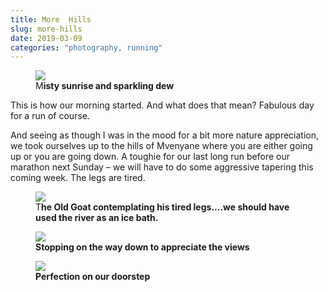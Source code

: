 ```yaml
---
title: More  Hills
slug: more-hills
date: 2019-03-09
categories: "photography, running"
---
```


<figure class="wp-block-image"><img src="https://res.cloudinary.com/dy6grlu8z/image/upload/v1558866448/wkag15lq4ndsjqa0ztlh.jpg"/><figcaption>M<strong>isty sunrise and sparkling dew</strong></figcaption></figure>



<p>This is how our morning started. And what does that mean? Fabulous day for a run of course.</p>



<p>And seeing as though I was in the mood for a bit more nature appreciation, we took ourselves up to the hills of Mvenyane where you are either going up or you are going down. A toughie for our last long run before our marathon next Sunday – we will have to do some aggressive tapering this coming week. The legs are tired.</p>



<figure class="wp-block-image"><img src="https://res.cloudinary.com/dy6grlu8z/image/upload/v1558866449/it7uhes9oxheeu7irlvn.jpg"/><figcaption>T<strong>he Old Goat contemplating his tired legs….we should have used the river as an ice bath.</strong></figcaption></figure>



<figure class="wp-block-image"><img src="https://res.cloudinary.com/dy6grlu8z/image/upload/v1558866451/gfkypsvyc9p9panqdssy.jpg"/><figcaption><strong>Stopping on the way down to appreciate the views</strong></figcaption></figure>



<figure class="wp-block-image"><img src="https://res.cloudinary.com/dy6grlu8z/image/upload/v1558866452/ywitzdynqmdesiktcvha.jpg"/><figcaption><strong>Perfection on our doorstep</strong></figcaption></figure>


